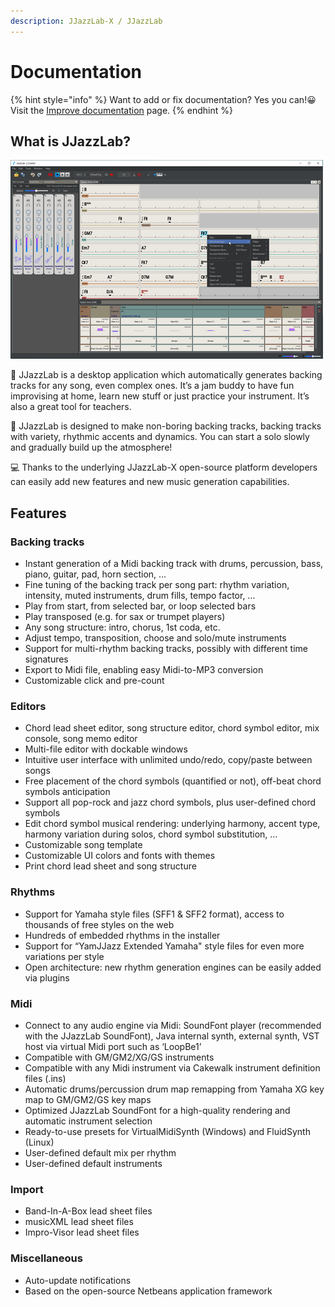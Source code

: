 ```yaml
---
description: JJazzLab-X / JJazzLab
---
```


# Documentation

{% hint style="info" %}
Want to add or fix documentation?  Yes you can!😀 Visit the [Improve documentation](contribute/improve-doc.md) page.
{% endhint %}

## What is JJazzLab? 

![](.gitbook/assets/jjazzlabscreenshot-w500.png)

🎵 JJazzLab is a desktop application which automatically generates backing tracks for any song, even complex ones. It’s a jam buddy to have fun improvising at home, learn new stuff or just practice your instrument. It’s also a great tool for teachers.  

🎷 JJazzLab is designed to make non-boring backing tracks, backing tracks with variety, rhythmic accents and dynamics. You can start a solo slowly and gradually build up the atmosphere! 

💻 Thanks to the underlying JJazzLab-X open-source platform developers can easily add new features and new music generation capabilities.   

## Features

### Backing tracks

* Instant generation of a Midi backing track with drums, percussion, bass, piano, guitar, pad, horn section, …
* Fine tuning of the backing track per song part: rhythm variation, intensity, muted instruments, drum fills, tempo factor, …
* Play from start, from selected bar, or loop selected bars
* Play transposed \(e.g. for sax or trumpet players\)
* Any song structure: intro, chorus, 1st coda, etc.
* Adjust tempo, transposition, choose and solo/mute instruments
* Support for multi-rhythm backing tracks, possibly with different time signatures
* Export to Midi file, enabling easy Midi-to-MP3 conversion
* Customizable click and pre-count

### Editors

* Chord lead sheet editor, song structure editor, chord symbol editor, mix console, song memo editor
* Multi-file editor with dockable windows
* Intuitive user interface with unlimited undo/redo, copy/paste between songs
* Free placement of the chord symbols \(quantified or not\), off-beat chord symbols anticipation
* Support all pop-rock and jazz chord symbols, plus user-defined chord symbols
* Edit chord symbol musical rendering: underlying harmony, accent type, harmony variation during solos, chord symbol substitution, …
* Customizable song template
* Customizable UI colors and fonts with themes
* Print chord lead sheet and song structure

### Rhythms

* Support for Yamaha style files \(SFF1 & SFF2 format\), access to thousands of free styles on the web
* Hundreds of embedded rhythms in the installer
* Support for “YamJJazz Extended Yamaha" style files for even more variations per style
* Open architecture: new rhythm generation engines can be easily added via plugins

### Midi

* Connect to any audio engine via Midi: SoundFont player \(recommended with the JJazzLab SoundFont\), Java internal synth, external synth, VST host via virtual Midi port such as ‘LoopBe1’
* Compatible with GM/GM2/XG/GS instruments
* Compatible with any Midi instrument via Cakewalk instrument definition files \(.ins\)
* Automatic drums/percussion drum map remapping from Yamaha XG key map to GM/GM2/GS key maps
* Optimized JJazzLab SoundFont for a high-quality rendering and automatic instrument selection
* Ready-to-use presets for VirtualMidiSynth \(Windows\) and FluidSynth \(Linux\)
* User-defined default mix per rhythm
* User-defined default instruments

### Import

* Band-In-A-Box lead sheet files
* musicXML lead sheet files
* Impro-Visor lead sheet files

### Miscellaneous

* Auto-update notifications
* Based on the open-source Netbeans application framework



